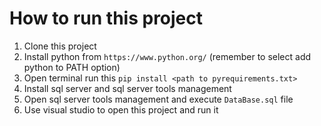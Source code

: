 # How to run this project
1. Clone this project
2. Install python from `https://www.python.org/` (remember to select add python to PATH option)
3. Open terminal run this `pip install <path to pyrequirements.txt>`
4. Install sql server and sql server tools management 
5. Open sql server tools management and execute `DataBase.sql` file
6. Use visual studio to open this project and run it
